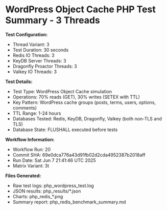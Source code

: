 # WordPress Object Cache PHP Test Summary - 3 Threads

**Test Configuration:**
- Thread Variant: 3
- Test Duration: 30 seconds
- Redis IO Threads: 3
- KeyDB Server Threads: 3
- Dragonfly Proactor Threads: 3
- Valkey IO Threads: 3

**Test Details:**
- Test Type: WordPress Object Cache simulation
- Operations: 70% reads (GET), 30% writes (SETEX with TTL)
- Key Pattern: WordPress cache groups (posts, terms, users, options, comments)
- TTL Range: 1-24 hours
- Databases Tested: Redis, KeyDB, Dragonfly, Valkey (both non-TLS and TLS)
- Database State: FLUSHALL executed before tests

**Workflow Information:**
- Workflow Run: 20
- Commit SHA: 69e0dca776a43d91fb02d2cda4952387b2018aff
- Run Date: Sat Jun  7 21:41:46 UTC 2025
- Matrix Variant: 3t

**Files Generated:**
- Raw test logs: php_wordpress_test.log
- JSON results: php_results/*.json
- Charts: php_redis_*.png
- Summary report: php_redis_benchmark_summary.md
